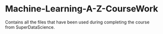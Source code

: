 # Machine-Learning-A-Z-CourseWork
Contains all the files that have been used during completing the course from SuperDataScience.

